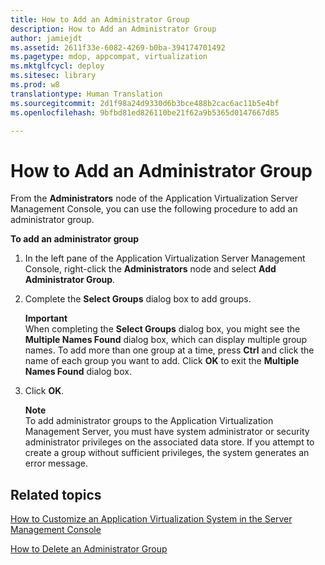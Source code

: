 ```yaml
---
title: How to Add an Administrator Group
description: How to Add an Administrator Group
author: jamiejdt
ms.assetid: 2611f33e-6082-4269-b0ba-394174701492
ms.pagetype: mdop, appcompat, virtualization
ms.mktglfcycl: deploy
ms.sitesec: library
ms.prod: w8
translationtype: Human Translation
ms.sourcegitcommit: 2d1f98a24d9330d6b3bce488b2cac6ac11b5e4bf
ms.openlocfilehash: 9bfbd81ed826110be21f62a9b5365d0147667d85

---
```



# How to Add an Administrator Group


From the **Administrators** node of the Application Virtualization Server Management Console, you can use the following procedure to add an administrator group.

**To add an administrator group**

1.  In the left pane of the Application Virtualization Server Management Console, right-click the **Administrators** node and select **Add Administrator Group**.

2.  Complete the **Select Groups** dialog box to add groups.

    **Important**  
    When completing the **Select Groups** dialog box, you might see the **Multiple Names Found** dialog box, which can display multiple group names. To add more than one group at a time, press **Ctrl** and click the name of each group you want to add. Click **OK** to exit the **Multiple Names Found** dialog box.

     

3.  Click **OK**.

    **Note**  
    To add administrator groups to the Application Virtualization Management Server, you must have system administrator or security administrator privileges on the associated data store. If you attempt to create a group without sufficient privileges, the system generates an error message.

     

## Related topics


[How to Customize an Application Virtualization System in the Server Management Console](how-to-customize-an-application-virtualization-system-in-the-server-management-console.md)

[How to Delete an Administrator Group](how-to-delete-an-administrator-group.md)

 

 








<!--HONumber=Jun16_HO4-->


